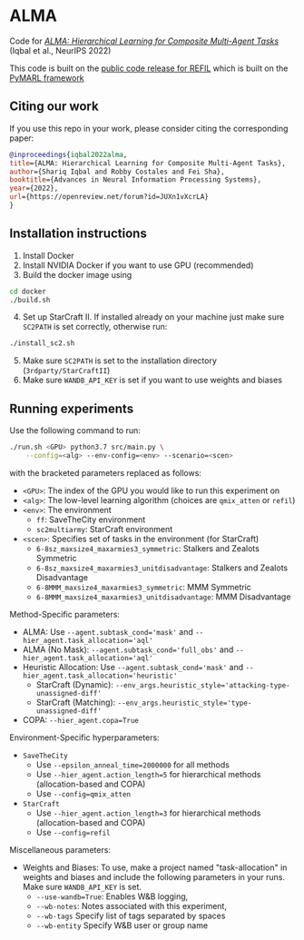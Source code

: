 # ALMA
Code for [*ALMA: Hierarchical Learning for Composite Multi-Agent Tasks*](https://openreview.net/forum?id=JUXn1vXcrLA) (Iqbal et al., NeurIPS 2022)

This code is built on the [public code release for REFIL](https://github.com/shariqiqbal2810/REFIL) which is built on the [PyMARL framework](https://github.com/oxwhirl/pymarl)

## Citing our work

If you use this repo in your work, please consider citing the corresponding paper:

```bibtex
@inproceedings{iqbal2022alma,
title={ALMA: Hierarchical Learning for Composite Multi-Agent Tasks},
author={Shariq Iqbal and Robby Costales and Fei Sha},
booktitle={Advances in Neural Information Processing Systems},
year={2022},
url={https://openreview.net/forum?id=JUXn1vXcrLA}
}
```

## Installation instructions

1. Install Docker
2. Install NVIDIA Docker if you want to use GPU (recommended)
3. Build the docker image using 
```bash
cd docker
./build.sh
```
4. Set up StarCraft II. If installed already on your machine just make sure `SC2PATH` is set correctly, otherwise run:
```bash
./install_sc2.sh
```
5. Make sure `SC2PATH` is set to the installation directory (`3rdparty/StarCraftII`)
6. Make sure `WANDB_API_KEY` is set if you want to use weights and biases

## Running experiments

Use the following command to run:
```bash
./run.sh <GPU> python3.7 src/main.py \
    --config=<alg> --env-config=<env> --scenario=<scen>
```
with the bracketed parameters replaced as follows:
* `<GPU>`: The index of the GPU you would like to run this experiment on
* `<alg>`: The low-level learning algorithm (choices are `qmix_atten` or `refil`)
* `<env>`: The environment
  * `ff`: SaveTheCity environment
  * `sc2multiarmy`: StarCraft environment
* `<scen>`: Specifies set of tasks in the environment (for StarCraft)
  * `6-8sz_maxsize4_maxarmies3_symmetric`: Stalkers and Zealots Symmetric
  * `6-8sz_maxsize4_maxarmies3_unitdisadvantage`: Stalkers and Zealots Disadvantage
  * `6-8MMM_maxsize4_maxarmies3_symmetric`: MMM Symmetric
  * `6-8MMM_maxsize4_maxarmies3_unitdisadvantage`: MMM Disadvantage

Method-Specific parameters:
* ALMA: Use `--agent.subtask_cond='mask'` and `--hier_agent.task_allocation='aql'`
* ALMA (No Mask):  `--agent.subtask_cond='full_obs'` and `--hier_agent.task_allocation='aql'`
* Heuristic Allocation: Use `--agent.subtask_cond='mask'` and `--hier_agent.task_allocation='heuristic'`
  * StarCraft (Dynamic):  `--env_args.heuristic_style='attacking-type-unassigned-diff'`
  * StarCraft (Matching): `--env_args.heuristic_style='type-unassigned-diff'`
* COPA: `--hier_agent.copa=True`

Environment-Specific hyperparameters:
* `SaveTheCity`
  * Use `--epsilon_anneal_time=2000000` for all methods
  * Use `--hier_agent.action_length=5` for hierarchical methods (allocation-based and COPA)
  * Use `--config=qmix_atten`
* `StarCraft`
  * Use `--hier_agent.action_length=3` for hierarchical methods (allocation-based and COPA)
  * Use `--config=refil`

Miscellaneous parameters:
* Weights and Biases: To use, make a project named "task-allocation" in weights and biases and include the following parameters in your runs. Make sure `WANDB_API_KEY` is set.
  * `--use-wandb=True`: Enables W&B logging,
  * `--wb-notes`: Notes associated with this experiment,
  * `--wb-tags` Specify list of tags separated by spaces
  * `--wb-entity` Specify W&B user or group name